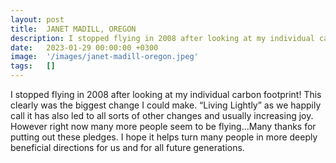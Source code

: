 ```yaml
---
layout: post
title:  JANET MADILL, OREGON
description: I stopped flying in 2008 after looking at my individual carbon footprint! This clearly was the biggest change I could make. “Living Lightly” as we hap...
date:   2023-01-29 00:00:00 +0300
image:  '/images/janet-madill-oregon.jpeg'
tags:   []
---
```

I stopped flying in 2008 after looking at my individual carbon footprint! This clearly was the biggest change I could make. “Living Lightly” as we happily call it has also led to all sorts of other changes and usually increasing joy. However right now many more people seem to be flying…Many thanks for putting out these pledges. I hope it helps turn many people in more deeply beneficial directions for us and for all future generations.

